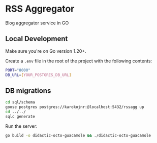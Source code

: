 # RSS Aggregator

Blog aggregator service in GO


## Local Development

Make sure you're on Go version 1.20+.

Create a `.env` file in the root of the project with the following contents:

```bash
PORT="8000"
DB_URL=[YOUR_POSTGRES_DB_URL]
```

## DB migrations

```bash
cd sql/schema
goose postgres postgres://karokojnr:@localhost:5432/rssagg up
cd ../../
sqlc generate
```

Run the server:

```bash
go build -o didactic-octo-guacamole && ./didactic-octo-guacamole
```


